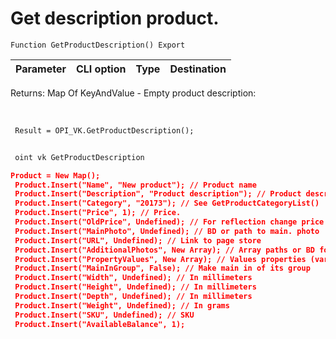 ﻿---
sidebar_position: 8
---

# Get description product. 




`Function GetProductDescription() Export`

 | Parameter | CLI option | Type | Destination |
 |-|-|-|-|

 
 Returns: Map Of KeyAndValue - Empty product description:


<br/>




```bsl title="Code example"
 Result = OPI_VK.GetProductDescription();
```
	


```sh title="CLI command example"
 
 oint vk GetProductDescription

```

```json title="Result"
Product = New Map();
 Product.Insert("Name", "New product"); // Product name
 Product.Insert("Description", "Product description"); // Product description
 Product.Insert("Category", "20173"); // See GetProductCategoryList()
 Product.Insert("Price", 1); // Price.
 Product.Insert("OldPrice", Undefined); // For reflection change price
 Product.Insert("MainPhoto", Undefined); // BD or path to main. photo
 Product.Insert("URL", Undefined); // Link to page store
 Product.Insert("AdditionalPhotos", New Array); // Array paths or BD for add. photo
 Product.Insert("PropertyValues", New Array); // Values properties (variants). Maximum 2
 Product.Insert("MainInGroup", False); // Make main in of its group
 Product.Insert("Width", Undefined); // In millimeters
 Product.Insert("Height", Undefined); // In millimeters
 Product.Insert("Depth", Undefined); // In millimeters
 Product.Insert("Weight", Undefined); // In grams
 Product.Insert("SKU", Undefined); // SKU
 Product.Insert("AvailableBalance", 1);
```
